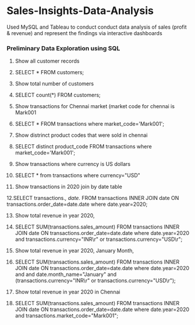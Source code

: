 # Sales-Insights-Data-Analysis
Used MySQL and Tableau to conduct conduct data analysis of sales (profit &amp; revenue) and represent the findings via interactive dashboards 

### Preliminary Data Exploration using SQL
1. Show all customer records

2. SELECT * FROM customers;

3. Show total number of customers

4. SELECT count(*) FROM customers;

5. Show transactions for Chennai market (market code for chennai is Mark001

6. SELECT * FROM transactions where market_code='Mark001';

7. Show distrinct product codes that were sold in chennai

8. SELECT distinct product_code FROM transactions where market_code='Mark001';

9. Show transactions where currency is US dollars

10. SELECT * from transactions where currency="USD"

11. Show transactions in 2020 join by date table

12.SELECT transactions.*, date.* FROM transactions INNER JOIN date ON transactions.order_date=date.date where date.year=2020;

13. Show total revenue in year 2020,

14. SELECT SUM(transactions.sales_amount) FROM transactions INNER JOIN date ON transactions.order_date=date.date where date.year=2020 and    transactions.currency="INR\r" or transactions.currency="USD\r";

15. Show total revenue in year 2020, January Month,

16. SELECT SUM(transactions.sales_amount) FROM transactions INNER JOIN date ON transactions.order_date=date.date where date.year=2020 and and date.month_name="January" and (transactions.currency="INR\r" or transactions.currency="USD\r");

17. Show total revenue in year 2020 in Chennai

18. SELECT SUM(transactions.sales_amount) FROM transactions INNER JOIN date ON transactions.order_date=date.date where date.year=2020 and transactions.market_code="Mark001";
